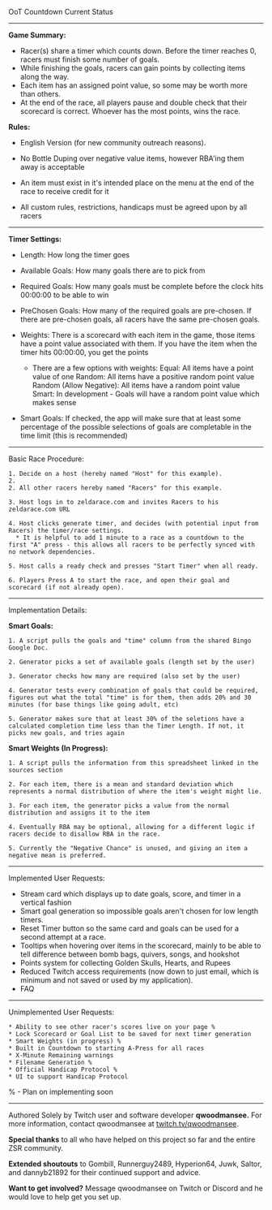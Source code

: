 OoT Countdown Current Status

----------------------------------------------------------------------------------
**Game Summary:**

* Racer(s) share a timer which counts down. Before the timer reaches 0, racers must finish some number of goals.
* While finishing the goals, racers can gain points by collecting items along the way.
* Each item has an assigned point value, so some may be worth more than others.
* At the end of the race, all players pause and double check that their scorecard is correct. Whoever has the most points, wins the race.
	 
**Rules:**

*  English Version (for new community outreach reasons).
	
* No Bottle Duping over negative value items, however RBA'ing them away is acceptable

* An item must exist in it's intended place on the menu at the end of the race to receive credit for it 

* All custom rules, restrictions, handicaps must be agreed upon by all racers
    
-----------------------------------------------------------
**Timer Settings:**

* Length: How long the timer goes

* Available Goals: How many goals there are to pick from

* Required Goals: How many goals must be complete before the clock hits 00:00:00 to be able to win

* PreChosen Goals: How many of the required goals are pre-chosen. If there are pre-chosen goals, all racers have the same pre-chosen goals.

* Weights: There is a scorecard with each item in the game, those items have a point value associated with them. If you have the item when the timer hits 00:00:00, you get the points
    
     * There are a few options with weights:
        	Equal: All items have a point value of one
        	Random: All items have a positive random point value
        	Random (Allow Negative): All items have a random point value
        	Smart: In development - Goals will have a random point value which makes sense

* Smart Goals: If checked, the app will make sure that at least some percentage of the possible selections of goals are completable in the time limit (this is recommended)
    
------------------------------------------------------------------------------------------

Basic Race Procedure:
	
	1. Decide on a host (hereby named "Host" for this example).
	2. 
	2. All other racers hereby named "Racers" for this example.

	3. Host logs in to zeldarace.com and invites Racers to his zeldarace.com URL

	4. Host clicks generate timer, and decides (with potential input from Racers) the timer/race settings.
	  * It is helpful to add 1 minute to a race as a countdown to the first "A" press - this allows all racers to be perfectly synced with no network dependencies.

	5. Host calls a ready check and presses "Start Timer" when all ready.

	6. Players Press A to start the race, and open their goal and scorecard (if not already open).

------------------------------------------------------------------------------------------

Implementation Details:

**Smart Goals:**

	1. A script pulls the goals and "time" column from the shared Bingo Google Doc.
		
	2. Generator picks a set of available goals (length set by the user)

	3. Generator checks how many are required (also set by the user)

	4. Generator tests every combination of goals that could be required, figures out what the total "time" is for them, then adds 20% and 30 minutes (for base things like going adult, etc)

	5. Generator makes sure that at least 30% of the seletions have a calculated completion time less than the Timer Length. If not, it picks new goals, and tries again
	
**Smart Weights (In Progress):**

	1. A script pulls the information from this spreadsheet linked in the sources section

	2. For each item, there is a mean and standard deviation which represents a normal distribution of where the item's weight might lie.

	3. For each item, the generator picks a value from the normal distribution and assigns it to the item

	4. Eventually RBA may be optional, allowing for a different logic if racers decide to disallow RBA in the race.

	5. Currently the "Negative Chance" is unused, and giving an item a negative mean is preferred.
			
--------------------------------------------------------------------------------------

Implemented User Requests:
 
* Stream card which displays up to date goals, score, and timer in a vertical fashion
* Smart goal generation so impossible goals aren't chosen for low length timers.
*  Reset Timer button so the same card and goals can be used for a second attempt at a race.
* Tooltips when hovering over items in the scorecard, mainly to be able to tell difference between bomb bags, quivers, songs, and hookshot
* Points system for collecting Golden Skulls, Hearts, and Rupees
* Reduced Twitch access requirements (now down to just email, which is minimum and not saved or used by my application).
* FAQ 
	
---------------------------------------------------------------------------------------

Unimplemented User Requests:

	* Ability to see other racer's scores live on your page %
	* Lock Scorecard or Goal List to be saved for next timer generation 
	* Smart Weights (in progress) %
	* Built in Countdown to starting A-Press for all races
	* X-Minute Remaining warnings 
	* Filename Generation %
	* Official Handicap Protocol %
	* UI to support Handicap Protocol
		
 % - Plan on implementing soon
			
------------------------------------------------------------------------------------------

Authored Solely by Twitch user and software developer **qwoodmansee.**
For more information, contact qwoodmansee at [twitch.tv/qwoodmansee](twitch.tv/qwoodmansee).

**Special thanks** to all who have helped on this project so far and the entire ZSR community.

**Extended shoutouts** to Gombill, Runnerguy2489, Hyperion64, Juwk, Saltor, and dannyb21892 for their continued support and advice.
	
**Want to get involved?** Message qwoodmansee on Twitch or Discord and he would love to help get you set up.
